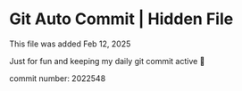 # Git Auto Commit | Hidden File

This file was added Feb 12, 2025

Just for fun and keeping my daily git commit active 🤪

commit number: 2022548
